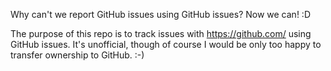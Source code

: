 Why can't we report GitHub issues using GitHub issues? Now we can! :D

The purpose of this repo is to track issues with https://github.com/ using GitHub issues. It's 
unofficial, though of course I would be only too happy to transfer ownership to GitHub. :-)
